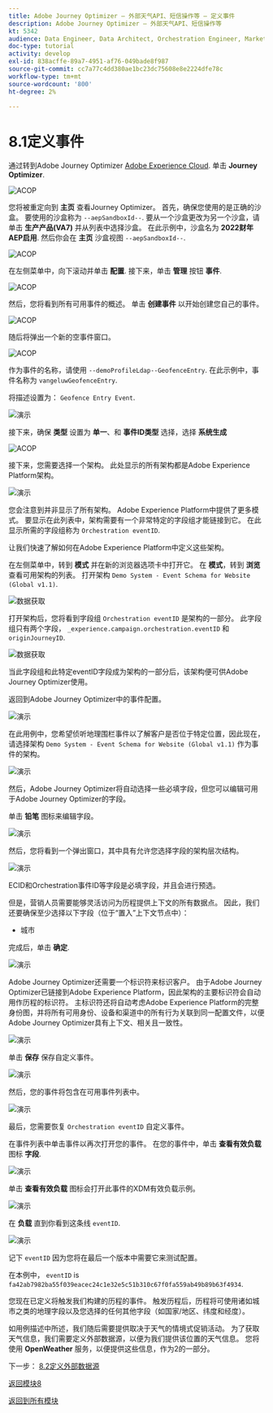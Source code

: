 ```yaml
---
title: Adobe Journey Optimizer — 外部天气API、短信操作等 — 定义事件
description: Adobe Journey Optimizer — 外部天气API、短信操作等
kt: 5342
audience: Data Engineer, Data Architect, Orchestration Engineer, Marketer
doc-type: tutorial
activity: develop
exl-id: 838acffe-89a7-4951-af76-049bade8f987
source-git-commit: cc7a77c4dd380ae1bc23dc75608e8e2224dfe78c
workflow-type: tm+mt
source-wordcount: '800'
ht-degree: 2%

---
```


# 8.1定义事件

通过转到Adobe Journey Optimizer [Adobe Experience Cloud](https://experience.adobe.com). 单击 **Journey Optimizer**.

![ACOP](../module7/images/acophome.png)

您将被重定向到 **主页**  查看Journey Optimizer。 首先，确保您使用的是正确的沙盒。 要使用的沙盒称为 `--aepSandboxId--`. 要从一个沙盒更改为另一个沙盒，请单击 **生产产品(VA7)** 并从列表中选择沙盒。 在此示例中，沙盒名为 **2022财年AEP启用**. 然后你会在 **主页** 沙盒视图 `--aepSandboxId--`.

![ACOP](../module7/images/acoptriglp.png)

在左侧菜单中，向下滚动并单击 **配置**. 接下来，单击 **管理** 按钮 **事件**.

![ACOP](./images/acopmenu.png)

然后，您将看到所有可用事件的概述。 单击 **创建事件** 以开始创建您自己的事件。

![ACOP](./images/emptyevent.png)

随后将弹出一个新的空事件窗口。

![ACOP](./images/emptyevent1.png)

作为事件的名称，请使用 `--demoProfileLdap--GeofenceEntry`. 在此示例中，事件名称为 `vangeluwGeofenceEntry`.

将描述设置为： `Geofence Entry Event`.

![演示](./images/evname.png)

接下来，确保 **类型** 设置为 **单一**、和 **事件ID类型** 选择，选择 **系统生成**

![ACOP](./images/eventidtype.png)

接下来，您需要选择一个架构。 此处显示的所有架构都是Adobe Experience Platform架构。

![演示](./images/evschema.png)

您会注意到并非显示了所有架构。 Adobe Experience Platform中提供了更多模式。
要显示在此列表中，架构需要有一个非常特定的字段组才能链接到它。 在此显示所需的字段组称为 `Orchestration eventID`.

让我们快速了解如何在Adobe Experience Platform中定义这些架构。

在左侧菜单中，转到 **模式** 并在新的浏览器选项卡中打开它。 在 **模式**，转到 **浏览** 查看可用架构的列表。
打开架构 `Demo System - Event Schema for Website (Global v1.1)`.

![数据获取](./images/schemas.png)

打开架构后，您将看到字段组 `Orchestration eventID` 是架构的一部分。
此字段组只有两个字段， `_experience.campaign.orchestration.eventID` 和 `originJourneyID`.

![数据获取](./images/schemageo.png)

当此字段组和此特定eventID字段成为架构的一部分后，该架构便可供Adobe Journey Optimizer使用。

返回到Adobe Journey Optimizer中的事件配置。

![演示](./images/evschema.png)

在此用例中，您希望侦听地理围栏事件以了解客户是否位于特定位置，因此现在，请选择架构 `Demo System - Event Schema for Website (Global v1.1)` 作为事件的架构。

![演示](./images/evschema1.png)

然后，Adobe Journey Optimizer将自动选择一些必填字段，但您可以编辑可用于Adobe Journey Optimizer的字段。

单击 **铅笔** 图标来编辑字段。

![演示](./images/editfields.png)

然后，您将看到一个弹出窗口，其中具有允许您选择字段的架构层次结构。

![演示](./images/popup.png)

ECID和Orchestration事件ID等字段是必填字段，并且会进行预选。

但是，营销人员需要能够灵活访问为历程提供上下文的所有数据点。 因此，我们还要确保至少选择以下字段（位于“置入”上下文节点中）：

- 城市

完成后，单击 **确定**.

![演示](./images/popupok.png)

Adobe Journey Optimizer还需要一个标识符来标识客户。 由于Adobe Journey Optimizer已链接到Adobe Experience Platform，因此架构的主要标识符会自动用作历程的标识符。
主标识符还将自动考虑Adobe Experience Platform的完整身份图，并将所有可用身份、设备和渠道中的所有行为关联到同一配置文件，以便Adobe Journey Optimizer具有上下文、相关且一致性。

![演示](./images/eventidentifier.png)

单击 **保存** 保存自定义事件。

![演示](./images/save.png)

然后，您的事件将包含在可用事件列表中。

![演示](./images/eventlist.png)

最后，您需要恢复 `Orchestration eventID` 自定义事件。

在事件列表中单击事件以再次打开您的事件。
在您的事件中，单击 **查看有效负载** 图标 **字段**.

![演示](./images/eventlist1.png)

单击 **查看有效负载** 图标会打开此事件的XDM有效负载示例。

![演示](./images/fieldseyepayload.png)

在 **负载** 直到你看到这条线 `eventID`.

![演示](./images/fieldseyepayloadev.png)

记下 `eventID` 因为您将在最后一个版本中需要它来测试配置。

在本例中， `eventID` is `fa42ab7982ba55f039eacec24c1e32e5c51b310c67f0fa559ab49b89b63f4934`.

您现在已定义将触发我们构建的历程的事件。 触发历程后，历程将可使用诸如城市之类的地理字段以及您选择的任何其他字段（如国家/地区、纬度和经度）。

如用例描述中所述，我们随后需要提供取决于天气的情境式促销活动。 为了获取天气信息，我们需要定义外部数据源，以便为我们提供该位置的天气信息。 您将使用 **OpenWeather** 服务，以便提供这些信息，作为2的一部分。

下一步： [8.2定义外部数据源](./ex2.md)

[返回模块8](journey-orchestration-external-weather-api-sms.md)

[返回到所有模块](../../overview.md)
